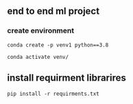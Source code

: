 ## end to end ml project

### create environment
```
conda create -p venv1 python==3.8

conda activate venv/
```

## install requirment librarires
```
pip install -r requirments.txt

```

